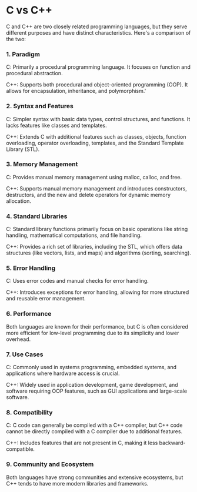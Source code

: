 # C vs C++
C and C++ are two closely related programming languages, but they serve different purposes and have distinct characteristics. Here's a comparison of the two:

### 1. Paradigm
C: Primarily a procedural programming language. It focuses on function and procedural abstraction.

C++: Supports both procedural and object-oriented programming (OOP). It allows for encapsulation, inheritance, and polymorphism.'

### 2. Syntax and Features
C: Simpler syntax with basic data types, control structures, and functions. It lacks features like classes and templates.

C++: Extends C with additional features such as classes, objects, function overloading, operator overloading, templates, and the Standard Template Library (STL).

### 3. Memory Management
C: Provides manual memory management using malloc, calloc, and free.

C++: Supports manual memory management and introduces constructors, destructors, and the new and delete operators for dynamic memory allocation.

### 4. Standard Libraries
C: Standard library functions primarily focus on basic operations like string handling, mathematical computations, and file handling.

C++: Provides a rich set of libraries, including the STL, which offers data structures (like vectors, lists, and maps) and algorithms (sorting, searching).

### 5. Error Handling
C: Uses error codes and manual checks for error handling.

C++: Introduces exceptions for error handling, allowing for more structured and reusable error management.

### 6. Performance
Both languages are known for their performance, but C is often considered more efficient for low-level programming due to its simplicity and lower overhead.

### 7. Use Cases
C: Commonly used in systems programming, embedded systems, and applications where hardware access is crucial.

C++: Widely used in application development, game development, and software requiring OOP features, such as GUI applications and large-scale software.

### 8. Compatibility
C: C code can generally be compiled with a C++ compiler, but C++ code cannot be directly compiled with a C compiler due to additional features.

C++: Includes features that are not present in C, making it less backward-compatible.

### 9. Community and Ecosystem
Both languages have strong communities and extensive ecosystems, but C++ tends to have more modern libraries and frameworks.
